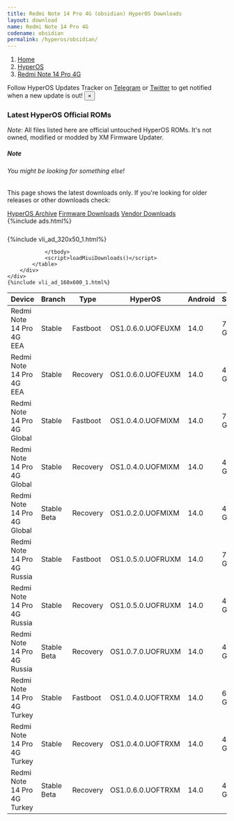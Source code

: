```yaml
---
title: Redmi Note 14 Pro 4G (obsidian) HyperOS Downloads
layout: download
name: Redmi Note 14 Pro 4G
codename: obsidian
permalink: /hyperos/obsidian/
---
```

<nav aria-label="breadcrumb">
    <ol class="breadcrumb">
        <li class="breadcrumb-item"><a href="/">Home</a></li>
        <li class="breadcrumb-item"><a href="/hyperos/">HyperOS</a></li>
        <li class="breadcrumb-item active" aria-current="page"><a href="/hyperos/obsidian/">Redmi Note 14 Pro 4G</a></li>
    </ol>
</nav>
<div class="alert alert-primary alert-dismissible fade show" role="alert">
    Follow HyperOS Updates Tracker on <a href="https://t.me/MIUIUpdatesTracker" class="alert-link">Telegram</a>
     or <a href="https://twitter.com/MiFwUpdater" class="alert-link">Twitter</a> to get notified when a new update is out!
    <button type="button" class="close" data-dismiss="alert" aria-label="Close">
        <span aria-hidden="true">&times;</span>
    </button>
</div>

### Latest HyperOS Official ROMs
*Note*: All files listed here are official untouched HyperOS ROMs. It's not owned, modified or modded by XM Firmware Updater.
<div class="card">
  <div class="card-body">
    <h5 class="card-title">Note</h5>
    <h6 class="card-subtitle mb-2 text-muted">You might be looking for something else!</h6>
    <p class="card-text">This page shows the latest downloads only.
     If you're looking for older releases or other downloads check:</p>
    <a href="/archive/hyperos/obsidian/" class="card-link">HyperOS Archive</a>
    <a href="/firmware/obsidian/" class="card-link">Firmware Downloads</a>
    <a href="/vendor/obsidian/" class="card-link">Vendor Downloads</a>
  </div>
</div>
{%include ads.html%}
<div class="row justify-content-center">
    <div class="col-10">
        <div class="table-responsive-md" style="margin-top: 25px;">
            {%include vli_ad_320x50_1.html%}
            <table id="miui" class="display dt-responsive nowrap compact table table-striped table-hover table-sm">
                <thead class="thead-dark">
                    <tr>
                        <th data-ref="device">Device</th>
                        <th data-ref="branch">Branch</th>
                        <th data-ref="type">Type</th>
                        <th data-ref="miui">HyperOS</th>
                        <th data-ref="android">Android</th>
                        <th data-ref="size">Size</th>
                        <th data-ref="size">Date</th>
                        <th data-ref="link">Link</th>
                    </tr>
                </thead>
                <tbody>
                <tr><td>Redmi Note 14 Pro 4G EEA</td><td>Stable</td><td>Fastboot</td><td>OS1.0.6.0.UOFEUXM</td><td>14.0</td><td>7.3 GB</td><td>2025-04-13</td><td><a href="/hyperos/obsidian/stable/OS1.0.6.0.UOFEUXM/">Download</a></td></tr>
<tr><td>Redmi Note 14 Pro 4G EEA</td><td>Stable</td><td>Recovery</td><td>OS1.0.6.0.UOFEUXM</td><td>14.0</td><td>4.6 GB</td><td>2025-04-17</td><td><a href="/hyperos/obsidian/stable/OS1.0.6.0.UOFEUXM/">Download</a></td></tr>
<tr><td>Redmi Note 14 Pro 4G Global</td><td>Stable</td><td>Fastboot</td><td>OS1.0.4.0.UOFMIXM</td><td>14.0</td><td>7.9 GB</td><td>2025-03-11</td><td><a href="/hyperos/obsidian/stable/OS1.0.4.0.UOFMIXM/">Download</a></td></tr>
<tr><td>Redmi Note 14 Pro 4G Global</td><td>Stable</td><td>Recovery</td><td>OS1.0.4.0.UOFMIXM</td><td>14.0</td><td>4.6 GB</td><td>2025-03-18</td><td><a href="/hyperos/obsidian/stable/OS1.0.4.0.UOFMIXM/">Download</a></td></tr>
<tr><td>Redmi Note 14 Pro 4G Global</td><td>Stable Beta</td><td>Recovery</td><td>OS1.0.2.0.UOFMIXM</td><td>14.0</td><td>4.6 GB</td><td>2025-01-13</td><td><a href="/hyperos/obsidian/stable beta/OS1.0.2.0.UOFMIXM/">Download</a></td></tr>
<tr><td>Redmi Note 14 Pro 4G Russia</td><td>Stable</td><td>Fastboot</td><td>OS1.0.5.0.UOFRUXM</td><td>14.0</td><td>7.8 GB</td><td>2025-03-18</td><td><a href="/hyperos/obsidian/stable/OS1.0.5.0.UOFRUXM/">Download</a></td></tr>
<tr><td>Redmi Note 14 Pro 4G Russia</td><td>Stable</td><td>Recovery</td><td>OS1.0.5.0.UOFRUXM</td><td>14.0</td><td>4.5 GB</td><td>2025-03-22</td><td><a href="/hyperos/obsidian/stable/OS1.0.5.0.UOFRUXM/">Download</a></td></tr>
<tr><td>Redmi Note 14 Pro 4G Russia</td><td>Stable Beta</td><td>Recovery</td><td>OS1.0.7.0.UOFRUXM</td><td>14.0</td><td>4.5 GB</td><td>2025-04-22</td><td><a href="/hyperos/obsidian/stable beta/OS1.0.7.0.UOFRUXM/">Download</a></td></tr>
<tr><td>Redmi Note 14 Pro 4G Turkey</td><td>Stable</td><td>Fastboot</td><td>OS1.0.4.0.UOFTRXM</td><td>14.0</td><td>6.8 GB</td><td>2025-03-18</td><td><a href="/hyperos/obsidian/stable/OS1.0.4.0.UOFTRXM/">Download</a></td></tr>
<tr><td>Redmi Note 14 Pro 4G Turkey</td><td>Stable</td><td>Recovery</td><td>OS1.0.4.0.UOFTRXM</td><td>14.0</td><td>4.6 GB</td><td>2025-03-22</td><td><a href="/hyperos/obsidian/stable/OS1.0.4.0.UOFTRXM/">Download</a></td></tr>
<tr><td>Redmi Note 14 Pro 4G Turkey</td><td>Stable Beta</td><td>Recovery</td><td>OS1.0.6.0.UOFTRXM</td><td>14.0</td><td>4.6 GB</td><td>2025-04-23</td><td><a href="/hyperos/obsidian/stable beta/OS1.0.6.0.UOFTRXM/">Download</a></td></tr>

                </tbody>
                <script>loadMiuiDownloads()</script>
            </table>
        </div>
    </div>
    {%include vli_ad_160x600_1.html%}
</div>
